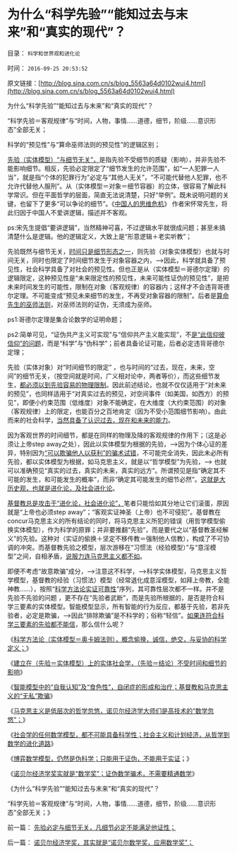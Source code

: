 # 为什么“科学先验”“能知过去与末来”和“真实的现代”？

目录： `科学和世界观和进化论` 

时间： `2016-09-25 20:53:52` 

原文链接：[http://blog.sina.com.cn/s/blog_5563a64d0102wui4.html](http://blog.sina.com.cn/s/blog_5563a64d0102wui4.html)

为什么“科学先验”“能知过去与末来”和“真实的现代”？

“科学先验＝客观规律”与“时间，人物，事情……道德，细节，阶级……意识形态”全部无关；

科学的“预见性”与“算命巫师法则的预见性”的逻辑区别；

[先验（实体模型）“与细节无关”，](../../../2016/9/19/科学“先验＝预见性”的含义，先验在科学方法论中的应用.md)是指先验不受细节的质疑（影响），并非先验不能影响细节。相反，先验必定限定了“细节发生的允许范围”，如“一人犯罪一人当”，就是指“个体的犯罪行为”必定与“其他人无关”，“不可能代替他人犯罪，也不允许代替他人服刑”。从（实体模型＝对象＝细节容器）的立体，很容易了解此科学常识。但在平面哲学的层面，简直无法说清楚，只好“举例”。既未说明问题的关键，也留下了更多“可以争论的细节”。《[中国人的思维危机](http://blog.sina.com.cn/s/blog_49a3971d0102dreh.html)》
作者宋怀常先生，将此归因于中国人不爱讲逻辑，描述并不客观。

ps:宋先生提倡“要讲逻辑”，当然精神可喜，不过逻辑水平就很成问题；甚至未搞清楚什么是逻辑。他的逻辑定义，大致上是“形意逻辑＋老实听教”；

先验既然与细节无关，[时间只是细节形态之一](../../../2012/6/18/时间的科学.md)，则先验（对象实体模型）也就与时间无关，同时也限定了时间细节发生于对象容器之内，——>因此，科学就具备了预见性，社会科学具备了对社会的预见性。但也正是从（实体模型＝哥德尔定理）的逻辑限定，这种预见性是“未来限定性的预见性，未来可能性证伪的预见性”，是把未来时间发生的可能性，限制在对象（客观规律）的容器内；这样才不会违背哥德尔定理。不可能变成“预见未来细节的发生，不再受对象容器的限制”。后者是[算命先生的巫师法则](../../../2011/2/27/巫师法则是错误科学标准，与先验的区别.md)，对巫师法则的证伪，无须成为巫师。

ps1:哥德尔定理是集合论数学的证明命题；

ps2:简单可见，“证伪共产主义可实现”与“信仰共产主义能实现”，不[是“此信仰彼信仰”的问题](../../../2014/6/28/为什么美国宪法不能容忍共产主义“信仰”？不将共产主义视为“一种信仰”？.md)，而是“科学”与“伪科学”；前者具备论证可能，后者必定违背哥德尔定理；

先验（实体对象）对“时间细节的限定”
，也与时间的“过去，现在，未来，空间”的细节无关，（按空间就是时间，广义相对论中，两者等价），而这些细节发生，[都必须以到先验容易的物理限制](../../../2012/6/18/时间中的物理学，生物学，生理学和社会学.md)。因此前述结论，也就不仅仅适用于“对未来的预见”，也同样适用于“对真实过去的预见，对空间事件（如美国，如西方）的预见”，即便小约束范围（低维度）对象不能确定，在大维度（大约束范围）的对象（客观规律）上的限定，也能百分之百地肯定（因为不受小范围细节影响）。由此而来的社会科学，[当然具备了认识过去，现在和未来的能力](../../../2012/6/18/科学歧视哲学，真实鄙视谎言.md)。

因为客观世界的时间细节，都是在同样的物理及降的客观规律的作用下；（这是必须让上帝step
away之处），因此以实体模型为根据的先验，——>因为个体心证的差异，特别因为[“可以欺骗他人以获利”的骗术试错](../../../2016/9/17/实体模型的（科学性＝可靠性），揭示骗术的技术要点；.md)，不可能完全消失，因此未必所有先验，都以实体模型为根据，如马克思主义，就是以“哲学模型”为先验，——>
也就可以准确预见“真实的过去，真实的未来，真实的远方”。所谓预见是指“确定其不可能的发生，和可能发生的概率”，而非“确定其可能发生的细节必然”。[这就是大历史观，也就是进化论，及社会进化论](../../../2010/3/16/历史观就是现实的处世观.md)。

[基督教总是攻击于“进化论，社会进化论”，](../../../2010/2/2/炮轰进化论.md)笔者只能恰如其分地让它们滚蛋，原因就是“上帝也必须step
away”；“客观实证神圣（上帝）也不可侵犯”。基督教在concur马克思主义的所有结论的同时，将马克思主义所犯的错误（用哲学模型偷换实体模型），作为科学的原罪；并非要推翻“先验”，而是要代之以“基督教圣经解义”的先验。这种对（实证的偷换＋坚定不移传教＝强制他人信教），构成了不可协调的冲突。而基督教先验之模型，层次游移在“习惯法（经验模型）”与“意淫模型”之间，自相矛盾，[说服力连马克思主义都不如](../../../2010/11/27/为什么中国传统没有感染伟大的宗教？.md)。

即便不考虑“故意欺骗”成分，——>注意这不科学，——>科学实体模型，马克思主义哲学模型，基督教的经验（习惯法）模型（经常退化成意淫模型，如拜上帝教，全能神教……），按照“[科学方法论实证可靠性](../../../2016/9/15/智能模型(方法论)“可靠性序列”科学鉴定骗术；.md)”序列，其可靠性层次都不一样。并不是先验不先验的问题
，更不存在“先验者武断”，而是先验所根据的，是否是符合科学三要素的实体模型。智能模型显示，所有智能的行为反应，都基于先验，若非先验者，必定是欺骗，——>因此“排除欺骗”是不科学的；俗称“轻信”。[如果连符合科学三要素的先验都不能信](../../../2016/9/11/“世界观，价值观，方法论”的对象和概念；.md)，那么信什么呢？

《[科学方法论（实体模型＝奥卡姆法则），概念偷换，诚信，绝交，与妥协的科学定义；](../../../2016/9/18/概念偷换，诚信，绝交，与妥协的科学定义；.md)》

《[建立在（先验＝实体模型）上的实体社会学，（先验＝结论）不受时间和细节的影响](../../../2016/9/19/科学“先验＝预见性”的含义，先验在科学方法论中的应用.md)》

《[智能模型中的“自我认知”及“食色性”，自闭症的形成和治疗；基督教和马克思主义的“无私”欺骗](../../../2016/9/20/智能科学是实体模型，自闭和抑郁症，及其可能的治疗途径.md)》

《[马克思主义是低层次的哲学忽悠，诺贝尔经济学大师们是高技术的“数学忽悠”；](../../../2016/9/21/智能模型的实证偏好，若有违背，必定是欺骗意图；.md)》

《[社会学的任何数学模型，都不可能具备科学性；社会主义和计划经济，从哲学到数学的进化道路](../../../2016/9/22/社会学的任何数学模型，都不可能具备科学性；.md)》

《[博弈数学模型，仍然是伪科学；只能用于证伪，不能用于实证](../../../2016/9/23/博弈数学模型，仍然是伪科学；.md)；》

《[诺贝尔经济学奖实就是“数学奖”；证伪数学骗术，不需要精通数学](../../../2016/9/24/诺贝尔经济学奖，其实就是“诺贝尔数学奖，应用数学奖”；.md)》

《为什么“科学先验”“能知过去与末来”和“真实的现代”？

“科学先验＝客观规律”与“时间，人物，事情……道德，细节，阶级……意识形态”全部无关；》

前一篇： [先验必定与细节无关，凡细节必定不能满足他证性；](../../../2016/9/26/先验必定与细节无关，凡细节必定不能满足他证性；.md)

后一篇： [诺贝尔经济学奖，其实就是“诺贝尔数学奖，应用数学奖”；](../../../2016/9/24/诺贝尔经济学奖，其实就是“诺贝尔数学奖，应用数学奖”；.md)

